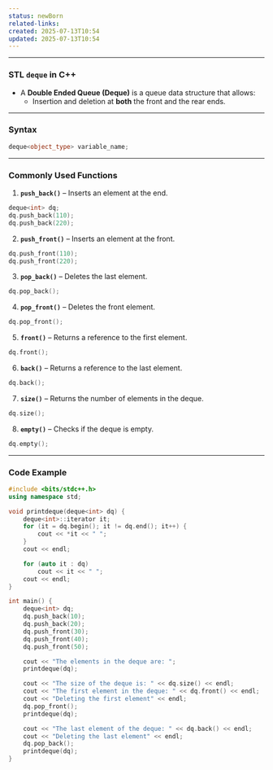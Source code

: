 ```yaml
---
status: newBorn
related-links: 
created: 2025-07-13T10:54
updated: 2025-07-13T10:54
---
```

---

### STL `deque` in C++

- A **Double Ended Queue (Deque)** is a queue data structure that allows:
  - Insertion and deletion at **both** the front and the rear ends.

---

### Syntax
```cpp
deque<object_type> variable_name;
```

---

### Commonly Used Functions

1. **`push_back()`** – Inserts an element at the end.
```cpp
deque<int> dq;
dq.push_back(110);
dq.push_back(220);
```

2. **`push_front()`** – Inserts an element at the front.
```cpp
dq.push_front(110);
dq.push_front(220);
```

3. **`pop_back()`** – Deletes the last element.
```cpp
dq.pop_back();
```

4. **`pop_front()`** – Deletes the front element.
```cpp
dq.pop_front();
```

5. **`front()`** – Returns a reference to the first element.
```cpp
dq.front();
```

6. **`back()`** – Returns a reference to the last element.
```cpp
dq.back();
```

7. **`size()`** – Returns the number of elements in the deque.
```cpp
dq.size();
```

8. **`empty()`** – Checks if the deque is empty.
```cpp
dq.empty();
```

---

### Code Example
```cpp
#include <bits/stdc++.h>
using namespace std;

void printdeque(deque<int> dq) {
    deque<int>::iterator it;
    for (it = dq.begin(); it != dq.end(); it++) {
        cout << *it << " ";
    }
    cout << endl;

    for (auto it : dq)
        cout << it << " ";
    cout << endl;
}

int main() {
    deque<int> dq;
    dq.push_back(10);
    dq.push_back(20);
    dq.push_front(30);
    dq.push_front(40);
    dq.push_front(50);

    cout << "The elements in the deque are: ";
    printdeque(dq);

    cout << "The size of the deque is: " << dq.size() << endl;
    cout << "The first element in the deque: " << dq.front() << endl;
    cout << "Deleting the first element" << endl;
    dq.pop_front();
    printdeque(dq);

    cout << "The last element of the deque: " << dq.back() << endl;
    cout << "Deleting the last element" << endl;
    dq.pop_back();
    printdeque(dq);
}


